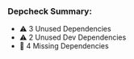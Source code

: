 ### Depcheck Summary:
 
- :warning: 3 Unused Dependencies
- :warning: 2 Unused Dev Dependencies
- :rotating_light: 4 Missing Dependencies
